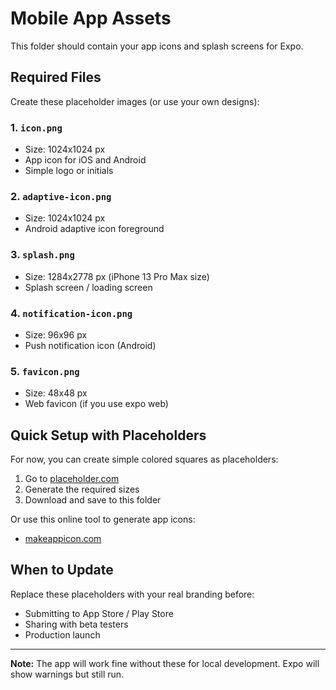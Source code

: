 # Mobile App Assets

This folder should contain your app icons and splash screens for Expo.

## Required Files

Create these placeholder images (or use your own designs):

### 1. `icon.png`
- Size: 1024x1024 px
- App icon for iOS and Android
- Simple logo or initials

### 2. `adaptive-icon.png`
- Size: 1024x1024 px
- Android adaptive icon foreground

### 3. `splash.png`
- Size: 1284x2778 px (iPhone 13 Pro Max size)
- Splash screen / loading screen

### 4. `notification-icon.png`
- Size: 96x96 px
- Push notification icon (Android)

### 5. `favicon.png`
- Size: 48x48 px
- Web favicon (if you use expo web)

## Quick Setup with Placeholders

For now, you can create simple colored squares as placeholders:

1. Go to [placeholder.com](https://placeholder.com/)
2. Generate the required sizes
3. Download and save to this folder

Or use this online tool to generate app icons:
- [makeappicon.com](https://makeappicon.com/)

## When to Update

Replace these placeholders with your real branding before:
- Submitting to App Store / Play Store
- Sharing with beta testers
- Production launch

---

**Note:** The app will work fine without these for local development. Expo will show warnings but still run.

